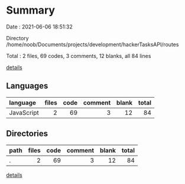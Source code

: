 # Summary

Date : 2021-06-06 18:51:32

Directory /home/noob/Documents/projects/development/hackerTasksAPI/routes

Total : 2 files,  69 codes, 3 comments, 12 blanks, all 84 lines

[details](details.md)

## Languages
| language | files | code | comment | blank | total |
| :--- | ---: | ---: | ---: | ---: | ---: |
| JavaScript | 2 | 69 | 3 | 12 | 84 |

## Directories
| path | files | code | comment | blank | total |
| :--- | ---: | ---: | ---: | ---: | ---: |
| . | 2 | 69 | 3 | 12 | 84 |

[details](details.md)
